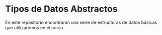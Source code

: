 # Tipos de Datos Abstractos

En este repositorio encontrarán una serie de estructuras de datos básicas que
utilizaremos en el curso.
